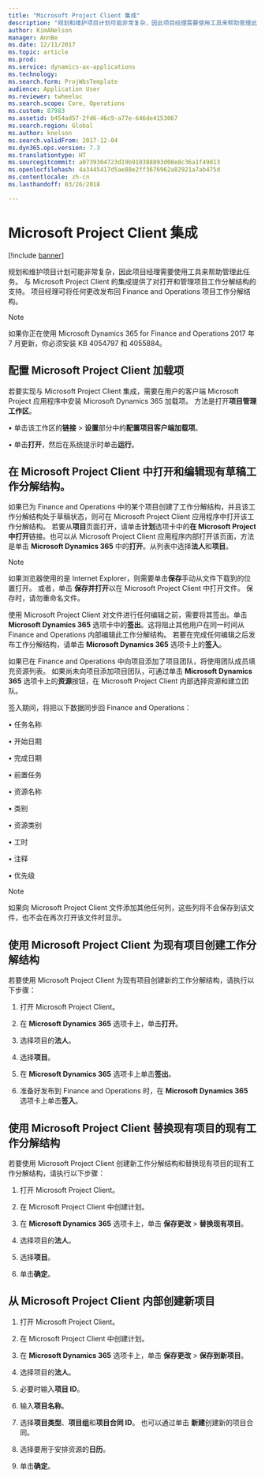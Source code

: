 ```yaml
---
title: "Microsoft Project Client 集成"
description: "规划和维护项目计划可能非常复杂，因此项目经理需要使用工具来帮助管理此任务。 与 Microsoft Project Client 的集成提供了对打开和管理项目工作分解结构的支持。"
author: KimANelson
manager: AnnBe
ms.date: 12/11/2017
ms.topic: article
ms.prod: 
ms.service: dynamics-ax-applications
ms.technology: 
ms.search.form: ProjWbsTemplate
audience: Application User
ms.reviewer: twheeloc
ms.search.scope: Core, Operations
ms.custom: 87983
ms.assetid: b454ad57-2fd6-46c9-a77e-646de4153067
ms.search.region: Global
ms.author: knelson
ms.search.validFrom: 2017-12-04
ms.dyn365.ops.version: 7.3
ms.translationtype: HT
ms.sourcegitcommit: a0739304723d19b910388893d08e8c36a1f49d13
ms.openlocfilehash: 4a3445417d5ae88e2ff3676962a82921a7ab475d
ms.contentlocale: zh-cn
ms.lasthandoff: 03/26/2018

---
```


# <a name="microsoft-project-client-integration"></a>Microsoft Project Client 集成

[!include [banner](../includes/banner.md)]

规划和维护项目计划可能非常复杂，因此项目经理需要使用工具来帮助管理此任务。 与 Microsoft Project Client 的集成提供了对打开和管理项目工作分解结构的支持。 项目经理可将任何更改发布回 Finance and Operations 项目工作分解结构。

> [!NOTE]
> 如果你正在使用 Microsoft Dynamics 365 for Finance and Operations 2017 年 7 月更新，你必须安装 KB 4054797 和 4055884。

## <a name="configure-the-microsoft-project-client-add-in"></a>配置 Microsoft Project Client 加载项
若要实现与 Microsoft Project Client 集成，需要在用户的客户端 Microsoft Project 应用程序中安装 Microsoft Dynamics 365 加载项。 方法是打开**项目管理工作区**。

•   单击该工作区的**链接** > **设置**部分中的**配置项目客户端加载项**。

•   单击**打开**，然后在系统提示时单击**运行**。

## <a name="open-and-edit-an-existing-draft-work-breakdown-structure-in-microsoft-project-client"></a>在 Microsoft Project Client 中打开和编辑现有草稿工作分解结构。
如果已为 Finance and Operations 中的某个项目创建了工作分解结构，并且该工作分解结构处于草稿状态，则可在 Microsoft Project Client 应用程序中打开该工作分解结构。 若要从**项目**页面打开，请单击**计划**选项卡中的**在 Microsoft Project 中打开**链接。也可以从 Microsoft Project Client 应用程序内部打开该页面，方法是单击 **Microsoft Dynamics 365** 中的**打开**。从列表中选择**法人**和**项目**。

> [!NOTE]
> 如果浏览器使用的是 Internet Explorer，则需要单击**保存**手动从文件下载到的位置打开。 或者，单击 **保存并打开**以在 Microsoft Project Client 中打开文件。 保存时，请勿重命名文件。

使用 Microsoft Project Client 对文件进行任何编辑之前，需要将其签出。单击 **Microsoft Dynamics 365** 选项卡中的**签出**。这将阻止其他用户在同一时间从 Finance and Operations 内部编辑此工作分解结构。 若要在完成任何编辑之后发布工作分解结构，请单击 **Microsoft Dynamics 365** 选项卡上的**签入**。

如果已在 Finance and Operations 中向项目添加了项目团队，将使用团队成员填充资源列表。 如果尚未向项目添加项目团队，可通过单击 **Microsoft Dynamics 365** 选项卡上的**资源**按钮，在 Microsoft Project Client 内部选择资源和建立团队。 

签入期间，将把以下数据同步回 Finance and Operations：

•   任务名称

•   开始日期

•   完成日期

•   前置任务

•   资源名称

•   类别

•   资源类别

•   工时

•   注释

•   优先级

> [!NOTE]
> 如果向 Microsoft Project Client 文件添加其他任何列，这些列将不会保存到该文件，也不会在再次打开该文件时显示。

## <a name="create-the-work-breakdown-structure-for-an-existing-project-using-microsoft-project-client"></a>使用 Microsoft Project Client 为现有项目创建工作分解结构
若要使用 Microsoft Project Client 为现有项目创建新的工作分解结构，请执行以下步骤：


1.  打开 Microsoft Project Client。

2.  在 **Microsoft Dynamics 365** 选项卡上，单击**打开**。

3.  选择项目的**法人**。

4.  选择**项目**。

5.  在 **Microsoft Dynamics 365** 选项卡上单击**签出**。

6.  准备好发布到 Finance and Operations 时，在 **Microsoft Dynamics 365** 选项卡上单击**签入**。

## <a name="replace-the-existing-work-breakdown-structure-for-an-existing-project-using-microsoft-project-client"></a>使用 Microsoft Project Client 替换现有项目的现有工作分解结构
若要使用 Microsoft Project Client 创建新工作分解结构和替换现有项目的现有工作分解结构，请执行以下步骤：

1.  打开 Microsoft Project Client。

2.  在 Microsoft Project Client 中创建计划。

3.  在 **Microsoft Dynamics 365** 选项卡上，单击 **保存更改** > **替换现有项目**。

4.  选择项目的**法人**。

5.  选择**项目**。

6.  单击**确定**。

## <a name="create-a-new-project-from-within-microsoft-project-client"></a>从 Microsoft Project Client 内部创建新项目


1.  打开 Microsoft Project Client。

2.  在 Microsoft Project Client 中创建计划。

3.  在 **Microsoft Dynamics 365** 选项卡上，单击 **保存更改** > **保存到新项目**。

4.  选择项目的**法人**。

5.  必要时输入**项目 ID**。

6.  输入**项目名称**。

7.  选择**项目类型**、**项目组**和**项目合同 ID**。 也可以通过单击 **新建**创建新的项目合同。

8.  选择要用于安排资源的**日历**。

11. 单击**确定**。

